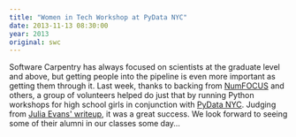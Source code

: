 ```yaml
---
title: "Women in Tech Workshop at PyData NYC"
date: 2013-11-13 08:30:00
year: 2013
original: swc
---
```

<p>
  Software Carpentry has always focused on scientists at the graduate level and above,
  but getting people into the pipeline is even more important as getting them through it.
  Last week,
  thanks to backing from <a href="http://numfocus.org/">NumFOCUS</a> and others,
  a group of volunteers helped do just that
  by running Python workshops for high school girls
  in conjunction with <a href="http://pydata.org/nyc2013">PyData NYC</a>.
  Judging from <a href="http://jvns.ca/blog/2013/11/12/women-in-technology-workshop-at-pydata-nyc/">Julia Evans' writeup</a>,
  it was a great success.
  We look forward to seeing some of their alumni in our classes some day...
</p>
